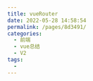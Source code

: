 ```yaml
---
title: vueRouter
date: 2022-05-28 14:58:54
permalink: /pages/8d3491/
categories:
  - 前端
  - vue总结
  - V2
tags:
  - 
---
```


